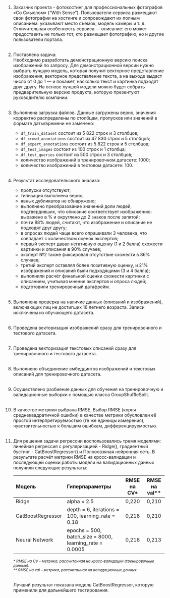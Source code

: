 1. Заказчик проекта - фотохостинг для профессиональных фотографов «Со Смыслом» (“With Sense”). Пользователи сервиса размещают свои фотографии на хостинге и сопровождают их полным описанием: указывают место съёмок, модель камеры и т. д. Отличительная особенность сервиса — описание: его может предоставить не только тот, кто размещает фотографию, но и другие пользователи портала.
<br><br>

2. Поставлена задача:<br>
Необходимо разработать демонстрационную версию поиска изображений по запросу. Для демонстрационной версии нужно выбрать лучшую  модель, которая получит векторное представление изображения, векторное представление текста, а на выходе выдаст число от 0 до 1 — и покажет, насколько текст и картинка подходят друг другу. На основе лучшей модели можно будет собрать предварительную версию продукта, которую презентуют руководителю компании.
<br><br>

3. Выполнена загрузка файлов. Данные загружены верно, значения корректно распределены по столбцам, пропусков или значений в формате даты/времени не замечено:
    - `df_train_dataset` состоит из 5 822 строк и 3 столбцов;
    - `df_crowd_annotations` состоит из 47 830 строк и 5 столбцов;
    - `df_expert_annotations` состоит из 5 822 строк и 5 столбцов;
    - `df_test_images` состоит из 100 строк и 1 столбца;
    - `df_test_queries` состоит из 500 строк и 3 столбцов;
    - количество изображений в тренировочном датасете: 1000;
    - количество изображений в тестовом датасете: 100.
<br><br>

4. Результат исследовательского анализа:
    - пропуски отсутствуют;
    - типизация выполнена верно;
    - явных дубликатов не обнаружено;
    - выполнено преобразование значений доли людей, подтвердивших, что описание соответствует изображению: выражено в % и округлено до 2 знаков после запятой;
    - почти 88% людей, считают, что изображение и описание не подходят друг другу;
    - в опросах людей чаще всего опрашивали 3 человека, что совпадает с количеством оценок экспертов;
    - первый эксперт давал негативную оценку (1 и 2 балла) схожести картинки и описания в 90% случаев;
    - эксперт №2 также фиксировал отсутствие схожести в 86% случаев;
    - третий эксперт оставлял более позитивную оценку, и 21% изображений и описаний были подходящими (3 и 4 балла);
    - выполнили расчёт финальной оценки схожести картинки с описанием, учитывая мнение экспертов и опроса людей;
    - подготовили тренировочный датафрейм.
<br><br>

5. Выполнена проверка на наличие данных (описаний и изображений), включающих лиц не достигших 16 летнего возраста. Записи исключены из обучающего датасета.
<br><br>

6. Проведена векторизация изображений сразу для тренировочного и тестового датасета.
<br><br>

7. Проведена векторизация текстовых описаний сразу для тренировочного и тестового датасета.
<br><br>

8. Выполнено объединение эмбеддингов изображений и текстовых описаний для тренировочного датасета.
<br><br>

9. Осуществлено разбиение данных для обучения на тренировочную и валидационные выборки с помощью класса GroupShuffleSplit.
<br><br>

10. В качестве метрики выбрана RMSE. Выбор RMSE (корня среднеквадратичной ошибки) в качестве метрики обусловлен её простой интерпретируемостью (те же единицы измерения), чувствительностью к большим ошибкам, дифференцируемостью.
<br><br>

11. Для решения задачи регрессии воспользовались тремя моделями: линейная регрессия с регуляризацией - Ridge(), градиентный бустинг - CatBoostRegressor() и Полносвзяная нейронная сеть. В результате расчёт метрики RMSE на кросс-валидации и последующей оценки работы модели на валидационных данных получили следующие результаты:

    |Модель|Гиперпараметры|RMSE на CV*|RMSE на val**|
    |:-|:-|:-:|:-:|
    |Ridge|alpha = 2.5|0,220|0,210|
    |CatBoostRegressor|depth = 6, iterations = 100, learning_rate = 0.18|0,218|0,210|
    |Neural Network|epochs = 500, batch_size = 8000, learning_rate = 0.0005|0,218|0,213|

    <sub><i>
    \* RMSE на CV - метрика, рассчитанная на кросс-валидации (тренировочные данные).<br>
    ** RMSE на val - метрика, рассчитанная на валидационных данных.
    </i></sub><br><br>

    Лучший результат показала модель CatBoostRegressor, которую применили для дальнейшего тестирования.
<br><br>